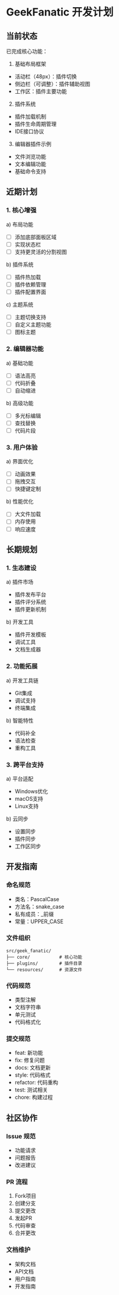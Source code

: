 # GeekFanatic 开发计划

## 当前状态

已完成核心功能：

1. 基础布局框架
- 活动栏（48px）：插件切换
- 侧边栏（可调整）：插件辅助视图
- 工作区：插件主要功能

2. 插件系统
- 插件加载机制
- 插件生命周期管理
- IDE接口协议

3. 编辑器插件示例
- 文件浏览功能
- 文本编辑功能
- 基础命令支持

## 近期计划

### 1. 核心增强

a) 布局功能
- [ ] 添加底部面板区域
- [ ] 实现状态栏
- [ ] 支持更灵活的分割视图

b) 插件系统
- [ ] 插件热加载
- [ ] 插件依赖管理
- [ ] 插件配置界面

c) 主题系统
- [ ] 主题切换支持
- [ ] 自定义主题功能
- [ ] 图标主题

### 2. 编辑器功能

a) 基础功能
- [ ] 语法高亮
- [ ] 代码折叠
- [ ] 自动缩进

b) 高级功能
- [ ] 多光标编辑
- [ ] 查找替换
- [ ] 代码片段

### 3. 用户体验

a) 界面优化
- [ ] 动画效果
- [ ] 拖拽交互
- [ ] 快捷键定制

b) 性能优化
- [ ] 大文件加载
- [ ] 内存使用
- [ ] 响应速度

## 长期规划

### 1. 生态建设

a) 插件市场
- 插件发布平台
- 插件评分系统
- 插件更新机制

b) 开发工具
- 插件开发模板
- 调试工具
- 文档生成器

### 2. 功能拓展

a) 开发工具链
- Git集成
- 调试支持
- 终端集成

b) 智能特性
- 代码补全
- 语法检查
- 重构工具

### 3. 跨平台支持

a) 平台适配
- Windows优化
- macOS支持
- Linux支持

b) 云同步
- 设置同步
- 插件同步
- 工作区同步

## 开发指南

### 命名规范

- 类名：PascalCase
- 方法名：snake_case
- 私有成员：_前缀
- 常量：UPPER_CASE

### 文件组织

```
src/geek_fanatic/
├── core/           # 核心功能
├── plugins/        # 插件目录
└── resources/      # 资源文件
```

### 代码规范

- 类型注解
- 文档字符串
- 单元测试
- 代码格式化

### 提交规范

- feat: 新功能
- fix: 修复问题
- docs: 文档更新
- style: 代码格式
- refactor: 代码重构
- test: 测试相关
- chore: 构建过程

## 社区协作

### Issue 规范

- 功能请求
- 问题报告
- 改进建议

### PR 流程

1. Fork项目
2. 创建分支
3. 提交更改
4. 发起PR
5. 代码审查
6. 合并更改

### 文档维护

- 架构文档
- API文档
- 用户指南
- 开发指南